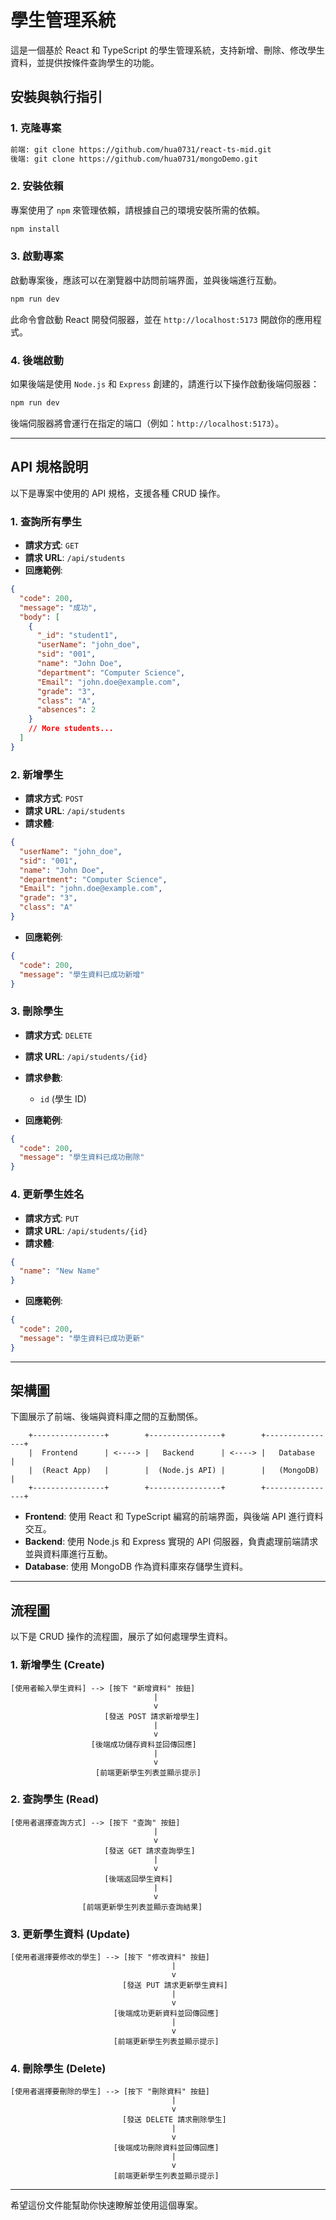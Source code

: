 # 學生管理系統

這是一個基於 React 和 TypeScript 的學生管理系統，支持新增、刪除、修改學生資料，並提供按條件查詢學生的功能。

## 安裝與執行指引

### 1. 克隆專案

```bash
前端: git clone https://github.com/hua0731/react-ts-mid.git
後端: git clone https://github.com/hua0731/mongoDemo.git
```

### 2. 安裝依賴

專案使用了 `npm` 來管理依賴，請根據自己的環境安裝所需的依賴。

```bash
npm install

```

### 3. 啟動專案

啟動專案後，應該可以在瀏覽器中訪問前端界面，並與後端進行互動。

```bash
npm run dev
```

此命令會啟動 React 開發伺服器，並在 `http://localhost:5173` 開啟你的應用程式。

### 4. 後端啟動

如果後端是使用 `Node.js` 和 `Express` 創建的，請進行以下操作啟動後端伺服器：

```bash
npm run dev
```

後端伺服器將會運行在指定的端口（例如：`http://localhost:5173`）。

---

## API 規格說明

以下是專案中使用的 API 規格，支援各種 CRUD 操作。

### 1. 查詢所有學生

- **請求方式**: `GET`
- **請求 URL**: `/api/students`
- **回應範例**:

```json
{
  "code": 200,
  "message": "成功",
  "body": [
    {
      "_id": "student1",
      "userName": "john_doe",
      "sid": "001",
      "name": "John Doe",
      "department": "Computer Science",
      "Email": "john.doe@example.com",
      "grade": "3",
      "class": "A",
      "absences": 2
    }
    // More students...
  ]
}
```

### 2. 新增學生

- **請求方式**: `POST`
- **請求 URL**: `/api/students`
- **請求體**: 

```json
{
  "userName": "john_doe",
  "sid": "001",
  "name": "John Doe",
  "department": "Computer Science",
  "Email": "john.doe@example.com",
  "grade": "3",
  "class": "A"
}
```

- **回應範例**:

```json
{
  "code": 200,
  "message": "學生資料已成功新增"
}
```

### 3. 刪除學生

- **請求方式**: `DELETE`
- **請求 URL**: `/api/students/{id}`
- **請求參數**: 
  - `id` (學生 ID)
  
- **回應範例**:

```json
{
  "code": 200,
  "message": "學生資料已成功刪除"
}
```

### 4. 更新學生姓名

- **請求方式**: `PUT`
- **請求 URL**: `/api/students/{id}`
- **請求體**:

```json
{
  "name": "New Name"
}
```

- **回應範例**:

```json
{
  "code": 200,
  "message": "學生資料已成功更新"
}
```

---

## 架構圖

下圖展示了前端、後端與資料庫之間的互動關係。

```
    +----------------+        +----------------+        +----------------+
    |  Frontend      | <----> |   Backend      | <----> |   Database     |
    |  (React App)   |        |  (Node.js API) |        |   (MongoDB)    |
    +----------------+        +----------------+        +----------------+
```

- **Frontend**: 使用 React 和 TypeScript 編寫的前端界面，與後端 API 進行資料交互。
- **Backend**: 使用 Node.js 和 Express 實現的 API 伺服器，負責處理前端請求並與資料庫進行互動。
- **Database**: 使用 MongoDB 作為資料庫來存儲學生資料。

---

## 流程圖

以下是 CRUD 操作的流程圖，展示了如何處理學生資料。

### 1. 新增學生 (Create)
```
[使用者輸入學生資料] --> [按下 "新增資料" 按鈕]
                                |
                                v
                     [發送 POST 請求新增學生]
                                |
                                v
                  [後端成功儲存資料並回傳回應]
                                |
                                v
                   [前端更新學生列表並顯示提示]
```

### 2. 查詢學生 (Read)
```
[使用者選擇查詢方式] --> [按下 "查詢" 按鈕]
                                |
                                v
                     [發送 GET 請求查詢學生]
                                |
                                v
                     [後端返回學生資料]
                                |
                                v
                [前端更新學生列表並顯示查詢結果]
```

### 3. 更新學生資料 (Update)
```
[使用者選擇要修改的學生] --> [按下 "修改資料" 按鈕]
                                    |
                                    v
                         [發送 PUT 請求更新學生資料]
                                    |
                                    v
                       [後端成功更新資料並回傳回應]
                                    |
                                    v
                       [前端更新學生列表並顯示提示]
```

### 4. 刪除學生 (Delete)
```
[使用者選擇要刪除的學生] --> [按下 "刪除資料" 按鈕]
                                    |
                                    v
                         [發送 DELETE 請求刪除學生]
                                    |
                                    v
                       [後端成功刪除資料並回傳回應]
                                    |
                                    v
                       [前端更新學生列表並顯示提示]
```

---

希望這份文件能幫助你快速瞭解並使用這個專案。